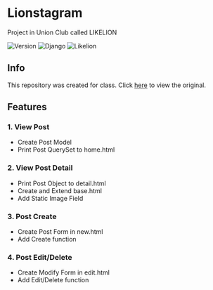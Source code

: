 Lionstagram
===
Project in Union Club called LIKELION

![Version](https://img.shields.io/badge/Version-1.0.4-green.svg) ![Django](https://img.shields.io/badge/Python-Django-darkgreen.svg) ![Likelion](https://img.shields.io/badge/Likelion-MJU(Seoul)-informational.svg)

Info
---
This repository was created for class. Click [here](https://github.com/likelionmju/likelionmyongji_lionstagram) to view the original.

Features
---
### 1. View Post
- Create Post Model
- Print Post QuerySet to home.html
### 2. View Post Detail
- Print Post Object to detail.html
- Create and Extend base.html
- Add Static Image Field
### 3. Post Create
- Create Post Form in new.html
- Add Create function
### 4. Post Edit/Delete
- Create Modify Form in edit.html
- Add Edit/Delete function
